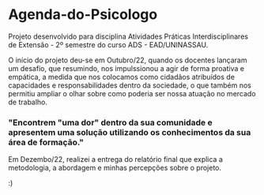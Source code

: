# Agenda-do-Psicologo
Projeto desenvolvido para disciplina Atividades Práticas Interdisciplinares de Extensão - 2º semestre do curso ADS - EAD/UNINASSAU. 

O início do projeto deu-se em Outubro/22, quando os docentes lançaram um desafio, que resumindo, nos impulssionou a agir de forma proativa e empática, a medida que nos colocamos como cidadãos atribuídos de capacidades e responsabilidades dentro da sociedade, o que também nos permitiu ampliar o olhar sobre como poderia ser nossa atuação no mercado de trabalho. 

### "Encontrem "uma dor" dentro da sua comunidade e apresentem uma solução utilizando os conhecimentos da sua área de formação."

Em Dezembo/22, realizei a entrega do relatório final que explica a metodologia, a abordagem e minhas percepções sobre o projeto.

:)

